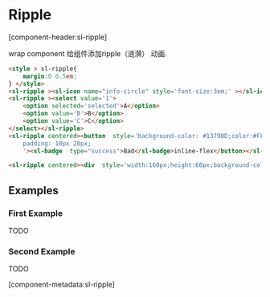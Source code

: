 # Ripple

[component-header:sl-ripple]

wrap component 给组件添加ripple（涟漪） 动画.

```html preview
<style > sl-ripple{
    margin:0 0.5em;
} </style>
<sl-ripple ><sl-icon name="info-circle" style='font-size:3em;' ></sl-icon></sl-ripple>
<sl-ripple ><select value='1'>
    <option selected='selected'>A</option>
    <option value='B'>B</option>
    <option value='C'>C</option>
</select></sl-ripple>
<sl-ripple centered><button  style='background-color: #1379BD;color:#FFF;border: 1px solid #BAC4CC;
    padding: 10px 20px;
    '><sl-badge  type="success">Bad</sl-badge>inline-flex</button></sl-ripple>

<sl-ripple centered><div  style='width:160px;height:60px;background-color:#f9807a;color:#FFF;display:inline-flex;justify-content:center;align-items:center;' >border</div></sl-ripple>
```

## Examples

### First Example

TODO

### Second Example

TODO

[component-metadata:sl-ripple]
